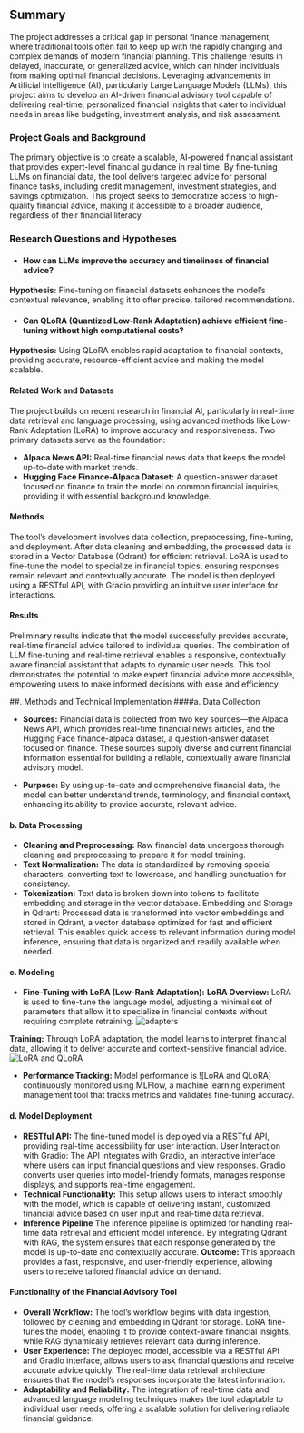 ## Summary
The project addresses a critical gap in personal finance management, where traditional tools often fail to keep up with the rapidly changing and complex demands of modern financial planning. This challenge results in delayed, inaccurate, or generalized advice, which can hinder individuals from making optimal financial decisions. Leveraging advancements in Artificial Intelligence (AI), particularly Large Language Models (LLMs), this project aims to develop an AI-driven financial advisory tool capable of delivering real-time, personalized financial insights that cater to individual needs in areas like budgeting, investment analysis, and risk assessment.

### Project Goals and Background

The primary objective is to create a scalable, AI-powered financial assistant that provides expert-level financial guidance in real time. By fine-tuning LLMs on financial data, the tool delivers targeted advice for personal finance tasks, including credit management, investment strategies, and savings optimization. This project seeks to democratize access to high-quality financial advice, making it accessible to a broader audience, regardless of their financial literacy.

### Research Questions and Hypotheses
* #### How can LLMs improve the accuracy and timeliness of financial advice?
**Hypothesis:** Fine-tuning on financial datasets enhances the model’s contextual relevance, enabling it to offer precise, tailored recommendations.
* #### Can QLoRA (Quantized Low-Rank Adaptation) achieve efficient fine-tuning without high computational costs?
**Hypothesis:** Using QLoRA enables rapid adaptation to financial contexts, providing accurate, resource-efficient advice and making the model scalable.

#### Related Work and Datasets
The project builds on recent research in financial AI, particularly in real-time data retrieval and language processing, using advanced methods like Low-Rank Adaptation (LoRA) to improve accuracy and responsiveness. Two primary datasets serve as the foundation:
* **Alpaca News API:** Real-time financial news data that keeps the model up-to-date with market trends.
* **Hugging Face Finance-Alpaca Dataset:** A question-answer dataset focused on finance to train the model on common financial inquiries, providing it with essential background knowledge.

#### Methods
The tool’s development involves data collection, preprocessing, fine-tuning, and deployment. After data cleaning and embedding, the processed data is stored in a Vector Database (Qdrant) for efficient retrieval. LoRA is used to fine-tune the model to specialize in financial topics, ensuring responses remain relevant and contextually accurate. The model is then deployed using a RESTful API, with Gradio providing an intuitive user interface for interactions.

#### Results
Preliminary results indicate that the model successfully provides accurate, real-time financial advice tailored to individual queries. The combination of LLM fine-tuning and real-time retrieval enables a responsive, contextually aware financial assistant that adapts to dynamic user needs. This tool demonstrates the potential to make expert financial advice more accessible, empowering users to make informed decisions with ease and efficiency.

##. Methods and Technical Implementation
####a. Data Collection
* **Sources:** Financial data is collected from two key sources—the Alpaca News API, which provides real-time financial news articles, and the Hugging Face finance-alpaca dataset, a question-answer dataset focused on finance. These sources supply diverse and current financial information essential for building a reliable, contextually aware financial advisory model.

* **Purpose:** By using up-to-date and comprehensive financial data, the model can better understand trends, terminology, and financial context, enhancing its ability to provide accurate, relevant advice.

#### b. Data Processing
* **Cleaning and Preprocessing:** Raw financial data undergoes thorough cleaning and preprocessing to prepare it for model training.
* **Text Normalization:** The data is standardized by removing special characters, converting text to lowercase, and handling punctuation for consistency.
* **Tokenization:** Text data is broken down into tokens to facilitate embedding and storage in the vector database.
Embedding and Storage in Qdrant: Processed data is transformed into vector embeddings and stored in Qdrant, a vector database optimized for fast and efficient retrieval. This enables quick access to relevant information during model inference, ensuring that data is organized and readily available when needed.

#### c. Modeling
* **Fine-Tuning with LoRA (Low-Rank Adaptation):**
**LoRA Overview:** LoRA is used to fine-tune the language model, adjusting a minimal set of parameters that allow it to specialize in financial contexts without requiring complete retraining.
![adapters](https://github.com/user-attachments/assets/a7c5600d-48b8-426f-be95-6d4aea2cb0fb)

**Training:** Through LoRA adaptation, the model learns to interpret financial data, allowing it to deliver accurate and context-sensitive financial advice.
![LoRA and QLoRA](https://github.com/user-attachments/assets/49bc20cc-eccd-481b-847f-8beea9ed4a6e)


* **Performance Tracking:** Model performance is ![LoRA and QLoRA]
continuously monitored using MLFlow, a machine learning experiment management tool that tracks metrics and validates fine-tuning accuracy.

#### d.  Model Deployment
* **RESTful API:** The fine-tuned model is deployed via a RESTful API, providing real-time accessibility for user interaction.
User Interaction with Gradio: The API integrates with Gradio, an interactive interface where users can input financial questions and view responses. Gradio converts user queries into model-friendly formats, manages response displays, and supports real-time engagement.
* **Technical Functionality:** This setup allows users to interact smoothly with the model, which is capable of delivering instant, customized financial advice based on user input and real-time data retrieval.
* **Inference Pipeline**
The inference pipeline is optimized for handling real-time data retrieval and efficient model inference. By integrating Qdrant with RAG, the system ensures that each response generated by the model is up-to-date and contextually accurate.
**Outcome:** This approach provides a fast, responsive, and user-friendly experience, allowing users to receive tailored financial advice on demand.

#### Functionality of the Financial Advisory Tool
* **Overall Workflow:** The tool’s workflow begins with data ingestion, followed by cleaning and embedding in Qdrant for storage. LoRA fine-tunes the model, enabling it to provide context-aware financial insights, while RAG dynamically retrieves relevant data during inference.
* **User Experience:** The deployed model, accessible via a RESTful API and Gradio interface, allows users to ask financial questions and receive accurate advice quickly. The real-time data retrieval architecture ensures that the model’s responses incorporate the latest information.
* **Adaptability and Reliability:** The integration of real-time data and advanced language modeling techniques makes the tool adaptable to individual user needs, offering a scalable solution for delivering reliable financial guidance.

